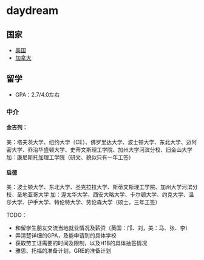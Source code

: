 # daydream
## 国家
- [美国](./America)
- [加拿大](./Canada)

## 留学
- GPA：2.7/4.0左右

### 中介

#### 金吉列：

美：塔夫茨大学、纽约大学（CE）、佛罗里达大学、波士顿大学、东北大学、迈阿密大学、乔治华盛顿大学、史蒂文斯理工学院、加州大学河滨分校、旧金山大学
加：康尼斯托加理工学院（研文、貌似只有一年工签）

#### 启德

美：波士顿大学、东北大学、圣克拉拉大学、斯蒂文斯理工学院、加州大学河滨分校、圣地亚哥大学
加：渥太华大学、西安大略大学、卡尔顿大学、约克大学、温莎大学、护手大学、特伦特大学、劳伦森大学（硕士，三年工签）

TODO：

- 和留学生朋友交流当地就业情况及薪资（英国：邝、刘，美：马、张、李）
- 弄清楚详细的GPA，及能申请到的具体学校
- 获取劳工证需要的时间及限制，以及H1B的具体抽签情况
- 雅思、托福的准备计划，GRE的准备计划
